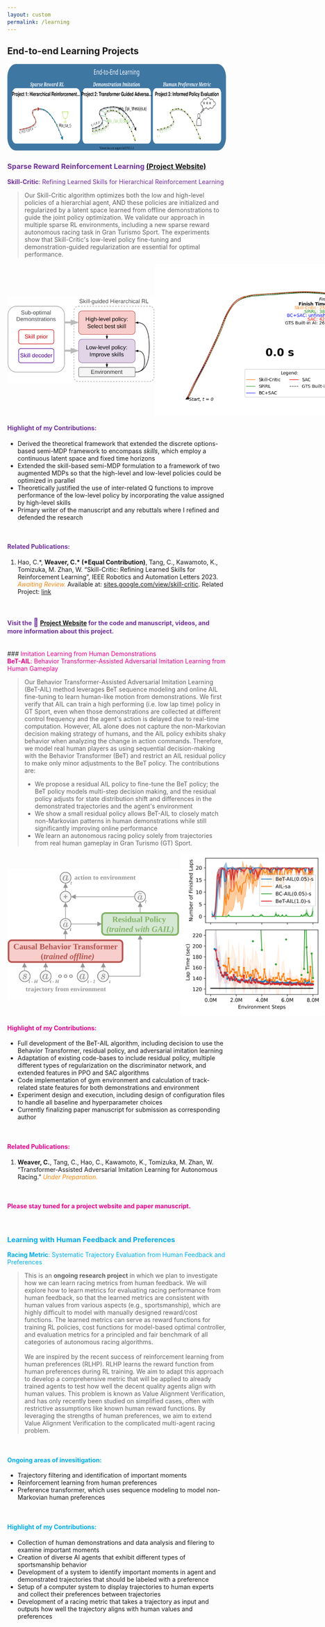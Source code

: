 ```yaml
---
layout: custom
permalink: /learning
---
```

## End-to-end Learning Projects

<img src="projects/part2.svg" height='200' alt="projects">

### <span style="color:#7030A0;">Sparse Reward Reinforcement Learning  <a href="https://sites.google.com/view/skill-critic">(Project Website)</a></span>

<div class="prof-head" style="margin-left:0px;color:#7030A0;">
<b>Skill-Critic</b>: Refining Learned Skills for Hierarchical Reinforcement Learning
</div>
<blockquote>
Our Skill-Critic algorithm optimizes both the low and high-level policies of a hierarchial agent, AND these policies are  initialized and regularized by a latent space learned from offline demonstrations to guide the joint policy optimization. We validate our approach in multiple sparse RL environments, including a new sparse reward autonomous racing task in Gran Turismo Sport. The experiments show that Skill-Critic's low-level policy fine-tuning and demonstration-guided regularization are essential for optimal performance.
</blockquote>

<div style="display:flex;justify-content:space-between;align-items:center">
<img src="projects/skillcritic.svg" height='200' alt="projects"> <img src="projects/trajectory_animation.gif" height='350' alt="projects">
</div>

#### <span style="color:#7030A0;">Highlight of my Contributions:</span>

- Derived the theoretical framework that extended the discrete options-based semi-MDP framework to encompass <i>skills</i>, which employ a continuous latent space and fixed time horizons
- Extended the skill-based semi-MDP formulation to a framework of two augmented MDPs so that the high-level and low-level policies could be optimized in parallel
- Theoretically justified the use of inter-related Q functions to improve performance of the low-level policy by incorporating the value assigned by high-level skills
- Primary writer of the manuscript and any rebuttals where I refined and defended the research
<br>

#### <span style="color:#7030A0;">Related Publications:</span>
1. Hao, C.\*, **Weaver, C.\* (\*Equal Contribution)**, Tang, C., Kawamoto, K., Tomizuka, M. Zhan, W. “Skill-Critic: Refining Learned Skills for Reinforcement Learning”, IEEE Robotics and Automation Letters 2023. <span style="color:#f68712;"><i>Awaiting Review.</i></span> Available at:   [sites.google.com/view/skill-critic](https://sites.google.com/view/skill-critic). Related Project: [link](https://cwj22.github.io/learning.html)
<br>

#### <span style="color:#7030A0;">Visit the <span style="font-size:14pt;color:#7030A0;" class="emoji-text">🔗</span> <a href="https://sites.google.com/view/skill-critic">Project Website</a> for the code and manuscript, videos, and more information about this project.</span>


<br>
### <span style="color:#ec008c;">Imitation Learning from Human Demonstrations</span>

<div class="prof-head" style="margin-left:0px;color:#ec008c;">
<b>BeT-AIL</b>:  Behavior Transformer-Assisted Adversarial Imitation Learning from Human  Gameplay
</div>
<blockquote>
Our Behavior Transformer-Assisted Adversarial Imitation Learning (BeT-AIL) method leverages BeT sequence modeling and online AIL fine-tuning to learn human-like motion from demonstrations.
We first verify that AIL can train a high performing (i.e. low lap time) policy in GT Sport, even when those demonstrations are collected at different control frequency and the agent's action is delayed due to real-time computation. However, AIL alone does not capture the non-Markovian decision making strategy of humans, and the AIL policy exhibits shaky behavior when analyzing the change in action commands. Therefore, we model real human players as using sequential decision-making with the Behavior Transformer (BeT) and restrict an AIL residual policy to make only minor adjustments to the BeT policy. The contributions are:
<ul>
    <li>We propose a residual AIL policy to fine-tune the BeT policy; the BeT policy models multi-step decision making, and the residual policy adjusts for state distribution shift and differences in the demonstrated trajectories and the agent's environment</li>
    <li>We show a small residual policy allows BeT-AIL to closely match non-Markovian patterns in human demonstrations while still significantly improving online performance</li>
    <li>We learn an autonomous racing policy solely from trajectories from real human gameplay in Gran Turismo (GT) Sport.</li>
</ul>
</blockquote>

<div style="display:flex;justify-content:space-between;align-items:center">
<img src="projects/transformerassisted.svg" height='300' alt="projects"> <img src="projects/finishedlaps.svg" height='375' alt="projects">
</div>

#### <span style="color:#ec008c;">Highlight of my Contributions:</span>

- Full development of the BeT-AIL algorithm, including decision to use the Behavior Transformer, residual policy, and adversarial imitation learning
- Adaptation of existing code-bases to include residual policy, multiple different types of regularization on the discriminator network, and extended features in PPO and SAC algorithms 
- Code implementation of gym environment and calculation of track-related state features for both demonstrations and environment
- Experiment design and execution, including design of configuration files to handle all baseline and hyperparameter choices
- Currently finalizing paper manuscript for submission as corresponding author
<br>

#### <span style="color:#ec008c;">Related Publications:</span>

1. **Weaver, C.**, Tang, C., Hao, C., Kawamoto, K., Tomizuka, M. Zhan, W. “Transformer-Assisted Adversarial Imitation Learning for Autonomous Racing.” <span style="color:#f68712;"><i>Under Preparation.</i></span>
<br>

#### <span style="color:#ec008c;">Please stay tuned for a project website and paper manuscript. </span>

<br>

### <span style="color:#00adef;">Learning with Human Feedback and Preferences</span>

<div class="prof-head" style="margin-left:0px;color:#00adef;">
<b>Racing Metric</b>:  Systematic Trajectory Evaluation from Human Feedback and Preferences
</div>
<blockquote>
This is an <b>ongoing research project</b> in which we plan to investigate how we can learn racing metrics from human feedback. We will explore how to learn metrics for evaluating racing performance from human feedback, so that the learned metrics are consistent with human values from various aspects (e.g., sportsmanship), which are highly difficult to model with manually designed reward/cost functions. The learned metrics can serve as reward functions for training RL policies, cost functions for model-based optimal controller, and evaluation metrics for a principled and fair benchmark of all categories of autonomous racing algorithms. 

<br>
<br>
We are inspired by the recent success of reinforcement learning from human preferences (RLHP). RLHP learns the reward function from human preferences during RL training. We aim to adapt this approach to develop a comprehensive metric that will be applied to already trained agents to test how well the decent quality agents align with human values. This problem is known as Value Alignment Verification, and has only recently been studied on simplified cases, often with restrictive assumptions like known human reward functions. By leveraging the strengths of human preferences, we aim to extend Value Alignment Verification to the complicated multi-agent racing problem.

</blockquote>
<br>

#### <span style="color:#00adef;">Ongoing areas of invesitigation:</span>
- Trajectory filtering and identification of important moments
- Reinforcement learning from human preferences 
- Preference transformer, which uses sequence modeling to model non-Markovian human preferences
<br>

#### <span style="color:#00adef;">Highlight of my Contributions:</span>
- Collection of human demonstrations and data analysis and filering to examine important moments
- Creation of diverse AI agents that exhibit different types of sportsmanship behavior
- Development of a system to identify important moments in agent and demonstrated trajectories that should be labeled with a preference
- Setup of a computer system to display trajectories to human experts and collect their preferences between trajectories
- Development of a racing metric that takes a trajectory as input and outputs how well the trajectory aligns with human values and preferences
